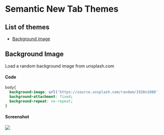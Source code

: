 # Semantic New Tab Themes

## List of themes

* [Background image](#background-image)

## Background Image

Load a random background image from unsplash.com

#### Code
```css
body{
  background-image: url('https://source.unsplash.com/random/1920x1080');
  background-attachment: fixed;
  background-repeat: no-repeat;
}
```

#### Screenshot
![](https://imgur.com/download/ZoHcl7I)







